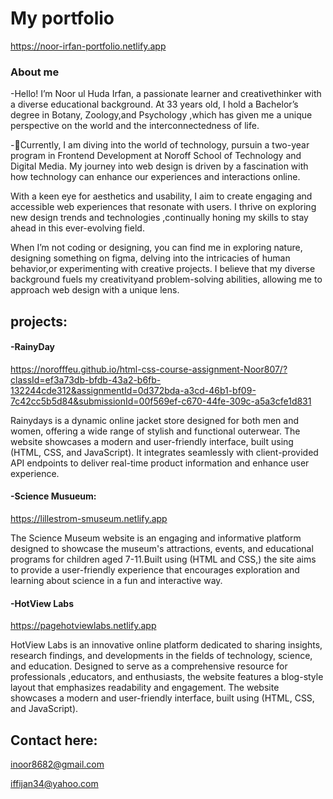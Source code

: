 

#   My portfolio

https://noor-irfan-portfolio.netlify.app

### About me

-Hello! I’m Noor ul Huda Irfan, a passionate learner and creativethinker with a diverse educational background. At 33 years old, I hold a Bachelor’s degree in Botany, Zoology,and Psychology
,which has given me a unique perspective on the world and the interconnectedness of life.

-🌱Currently, I am diving into the world of technology, pursuin a two-year program in Frontend Development at Noroff School of Technology and Digital Media. My journey into web design
is driven by a fascination with how technology can enhance our experiences and interactions online.

With a keen eye for aesthetics and usability, I aim to create engaging and accessible web experiences that resonate with users. I thrive on exploring new design trends and technologies
,continually honing my skills to stay ahead in this ever-evolving field.

When I’m not coding or designing, you can find me in exploring nature, designing something on figma, delving into the intricacies of human behavior,or experimenting with creative projects.
I believe that my diverse background fuels my creativityand problem-solving abilities, allowing me to approach web design with a unique lens.


## projects:

#### -RainyDay

https://norofffeu.github.io/html-css-course-assignment-Noor807/?classId=ef3a73db-bfdb-43a2-b6fb-132244cde312&assignmentId=0d372bda-a3cd-46b1-bf09-7c42cc5b5d84&submissionId=00f569ef-c670-44fe-309c-a5a3cfe1d831

Rainydays is a dynamic online jacket store designed for both men and women, offering a wide range of stylish
and functional outerwear. The website showcases a modern and user-friendly interface, built using (HTML, CSS, and JavaScript).
It integrates seamlessly with client-provided API endpoints to deliver real-time product information and enhance user experience.

#### -Science Musueum:

https://lillestrom-smuseum.netlify.app

The Science Museum website is an engaging and informative platform designed to showcase the museum's attractions,
events, and educational programs for children aged 7-11.Built using (HTML and CSS,) the site aims to provide a user-friendly
experience that encourages exploration and learning about science in a fun and interactive way.

#### -HotView Labs

 https://pagehotviewlabs.netlify.app

 HotView Labs is an innovative online platform dedicated to sharing insights, research findings, and developments
 in the fields of technology, science, and education. Designed to serve as a comprehensive resource for professionals
 ,educators, and enthusiasts, the website features a blog-style layout that emphasizes readability and engagement.
 The website showcases a modern and user-friendly interface, built using (HTML, CSS, and JavaScript).

 ## Contact here:

 inoor8682@gmail.com
 
 iffijan34@yahoo.com
  
